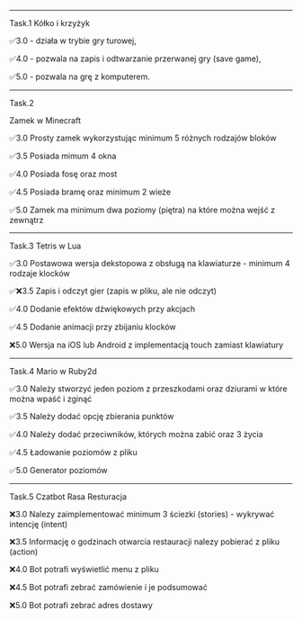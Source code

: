 _________________________________________________________________
Task.1
Kółko i krzyżyk

✅3.0 - działa w trybie gry turowej,

✅4.0 - pozwala na zapis i odtwarzanie przerwanej gry (save game),

✅5.0 - pozwala na grę z komputerem.



_________________________________________________________________
Task.2

Zamek w Minecraft

✅3.0 Prosty zamek wykorzystując minimum 5 różnych rodzajów bloków

✅3.5 Posiada mimum 4 okna

✅4.0 Posiada fosę oraz most

✅4.5 Posiada bramę oraz minimum 2 wieże

✅5.0 Zamek ma minimum dwa poziomy (piętra) na które można wejść z
zewnątrz



_________________________________________________________________
Task.3
Tetris  w Lua

✅3.0 Postawowa wersja dekstopowa z obsługą na klawiaturze - minimum 4
rodzaje klocków

✅❌3.5 Zapis i odczyt gier (zapis w pliku, ale nie odczyt)

✅4.0 Dodanie efektów dźwiękowych przy akcjach

✅4.5 Dodanie animacji przy zbijaniu klocków

❌5.0 Wersja na iOS lub Android z implementacją touch zamiast klawiatury



_________________________________________________________________
Task.4
Mario w Ruby2d

✅3.0 Należy stworzyć jeden poziom z przeszkodami oraz dziurami w które
można wpaść i zginąć

✅3.5 Należy dodać opcję zbierania punktów

✅4.0 Należy dodać przeciwników, których można zabić oraz 3 życia

✅4.5 Ładowanie poziomów z pliku

✅5.0 Generator poziomów



_________________________________________________________________
Task.5
Czatbot Rasa Resturacja

❌3.0 Nalezy zaimplementować minimum 3 ściezki (stories) - wykrywać
intencję (intent)

❌3.5 Informację o godzinach otwarcia restauracji nalezy pobierać z
pliku (action)

❌4.0 Bot potrafi wyświetlić menu z pliku

❌4.5 Bot potrafi zebrać zamówienie i je podsumować

❌5.0 Bot potrafi zebrać adres dostawy

